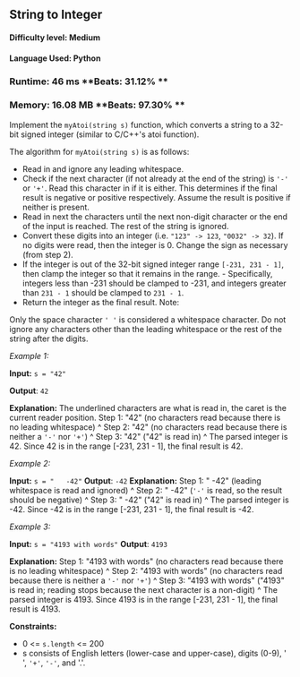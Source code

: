 ## String to Integer

#### **Difficulty level:** Medium

#### **Language Used:** Python

### Runtime: 46 ms **Beats: 31.12% **
### Memory: 16.08 MB **Beats: 97.30% **

Implement the `myAtoi(string s)` function, which converts a string to a 32-bit signed integer (similar to C/C++'s atoi function).

The algorithm for `myAtoi(string s)` is as follows:

- Read in and ignore any leading whitespace.
- Check if the next character (if not already at the end of the string) is `'-'` or `'+'`. Read this character in if it is either. This determines if the final result is negative or positive respectively. Assume the result is positive if neither is present.
- Read in next the characters until the next non-digit character or the end of the input is reached. The rest of the string is ignored.
- Convert these digits into an integer (i.e. `"123" -> 123`, `"0032" -> 32`). If no digits were read, then the integer is 0. Change the sign as necessary (from step 2).
- If the integer is out of the 32-bit signed integer range `[-231, 231 - 1]`, then clamp the integer so that it remains in the range. - Specifically, integers less than -231 should be clamped to -231, and integers greater than `231 - 1` should be clamped to `231 - 1`.
- Return the integer as the final result.
Note:

Only the space character `' '` is considered a whitespace character.
Do not ignore any characters other than the leading whitespace or the rest of the string after the digits.
 

*Example 1:*

**Input:** `s = "42"`

**Output**: `42`

**Explanation:** The underlined characters are what is read in, the caret is the current reader position.
Step 1: "42" (no characters read because there is no leading whitespace)
         ^
Step 2: "42" (no characters read because there is neither a `'-'` nor `'+'`)
         ^
Step 3: "42" ("42" is read in)
           ^
The parsed integer is 42.
Since 42 is in the range [-231, 231 - 1], the final result is 42.

*Example 2:*

**Input:** `s = "   -42"`
**Output**: `-42`
**Explanation:**
Step 1: "   -42" (leading whitespace is read and ignored)
            ^
Step 2: "   -42" (`'-'` is read, so the result should be negative)
             ^
Step 3: "   -42" ("42" is read in)
               ^
The parsed integer is -42.
Since -42 is in the range [-231, 231 - 1], the final result is -42.

*Example 3:*

**Input:** `s = "4193 with words"`
**Output**: `4193`

**Explanation:**
Step 1: "4193 with words" (no characters read because there is no leading whitespace)
         ^
Step 2: "4193 with words" (no characters read because there is neither a `'-'` nor `'+'`)
         ^
Step 3: "4193 with words" ("4193" is read in; reading stops because the next character is a non-digit)
             ^
The parsed integer is 4193.
Since 4193 is in the range [-231, 231 - 1], the final result is 4193.
 

**Constraints:**

- 0 <= `s.length` <= 200
- s consists of English letters (lower-case and upper-case), digits (0-9), ' ', `'+'`, `'-'`, and '.'.